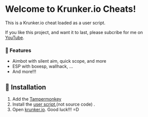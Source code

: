 # Welcome to Krunker.io Cheats!

This is a Krunker.io cheat loaded as a user script.

If you like this project, and want it to last, please subcribe for me on [YouTube](https://www.youtube.com/channel/UCMZkPR_pngZGGRB8Ec7BkHA). 
### 💪 Features

* Aimbot with silent aim, quick scope, and more 
* ESP with boxesp, wallhack, ...
* And more!!!
## 🔨 Installation

1. Add the [Tampermonkey](https://chrome.google.com/webstore/detail/tampermonkey/dhdgffkkebhmkfjojejmpbldmpobfkfo?hl=vi)
2. Install the [user script](https://github.com/VNBPMgaming/Krunker-Cheats/releases/tag/1.0.0),(not source code) .
3. Open [krunker.io](https://krunker.io/).
Good luck!!! =D
